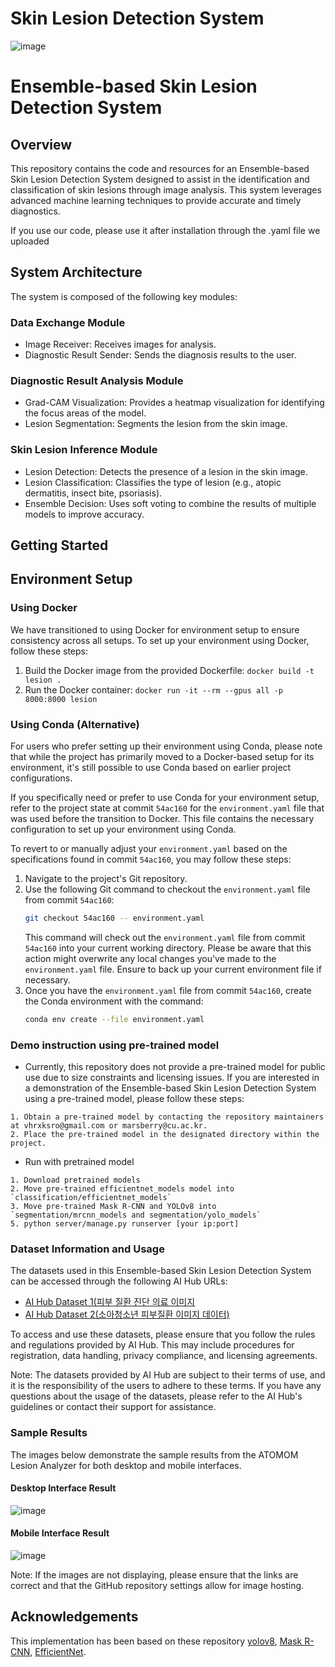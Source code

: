# Skin Lesion Detection System
![image](https://github.com/DCUSnSLab/ATOMOM_Lesion_Analyzer/assets/48535768/983e5510-2e93-413b-bf83-3bb55433c607)

# Ensemble-based Skin Lesion Detection System

## Overview
This repository contains the code and resources for an Ensemble-based Skin Lesion Detection System designed to assist in the identification and classification of skin lesions through image analysis. This system leverages advanced machine learning techniques to provide accurate and timely diagnostics.

If you use our code, please use it after installation through the .yaml file we uploaded
## System Architecture
The system is composed of the following key modules:

### Data Exchange Module
- Image Receiver: Receives images for analysis.
- Diagnostic Result Sender: Sends the diagnosis results to the user.

### Diagnostic Result Analysis Module
- Grad-CAM Visualization: Provides a heatmap visualization for identifying the focus areas of the model.
- Lesion Segmentation: Segments the lesion from the skin image.

### Skin Lesion Inference Module
- Lesion Detection: Detects the presence of a lesion in the skin image.
- Lesion Classification: Classifies the type of lesion (e.g., atopic dermatitis, insect bite, psoriasis).
- Ensemble Decision: Uses soft voting to combine the results of multiple models to improve accuracy.

## Getting Started
## Environment Setup

### Using Docker

We have transitioned to using Docker for environment setup to ensure consistency across all setups. To set up your environment using Docker, follow these steps:

1. Build the Docker image from the provided Dockerfile: `docker build -t lesion .`
2. Run the Docker container: `docker run -it --rm --gpus all -p 8000:8000 lesion`

### Using Conda (Alternative)

For users who prefer setting up their environment using Conda, please note that while the project has primarily moved to a Docker-based setup for its environment, it's still possible to use Conda based on earlier project configurations.

If you specifically need or prefer to use Conda for your environment setup, refer to the project state at commit `54ac160` for the `environment.yaml` file that was used before the transition to Docker. This file contains the necessary configuration to set up your environment using Conda.

To revert to or manually adjust your `environment.yaml` based on the specifications found in commit `54ac160`, you may follow these steps:

1. Navigate to the project's Git repository.
2. Use the following Git command to checkout the `environment.yaml` file from commit `54ac160`:
    ```bash
    git checkout 54ac160 -- environment.yaml
    ```
    This command will check out the `environment.yaml` file from commit `54ac160` into your current working directory. Please be aware that this action might overwrite any local changes you've made to the `environment.yaml` file. Ensure to back up your current environment file if necessary.
3. Once you have the `environment.yaml` file from commit `54ac160`, create the Conda environment with the command:
    ```bash
    conda env create --file environment.yaml
    ```

### Demo instruction using pre-trained model
- Currently, this repository does not provide a pre-trained model for public use due to size constraints and licensing issues. If you are interested in a demonstration of the Ensemble-based Skin Lesion Detection System using a pre-trained model, please follow these steps:
 ```
1. Obtain a pre-trained model by contacting the repository maintainers at vhrxksro@gmail.com or marsberry@cu.ac.kr.
2. Place the pre-trained model in the designated directory within the project.
 ```
* Run with pretrained model
``` (with python 3.7)
1. Download pretrained models 
2. Move pre-trained efficientnet_models model into `classification/efficientnet_models`
3. Move pre-trained Mask R-CNN and YOLOv8 into `segmentation/mrcnn_models and segmentation/yolo_models`
5. python server/manage.py runserver [your ip:port]
```
### Dataset Information and Usage

The datasets used in this Ensemble-based Skin Lesion Detection System can be accessed through the following AI Hub URLs:

- [AI Hub Dataset 1(피부 질환 진단 의료 이미지](https://aihub.or.kr/aihubdata/data/view.do?currMenu=115&topMenu=100&aihubDataSe=realm&dataSetSn=230)
- [AI Hub Dataset 2(소아청소년 피부질환 이미지 데이터)](https://aihub.or.kr/aihubdata/data/view.do?currMenu=115&topMenu=100&aihubDataSe=data&dataSetSn=508)

To access and use these datasets, please ensure that you follow the rules and regulations provided by AI Hub. This may include procedures for registration, data handling, privacy compliance, and licensing agreements.

Note: The datasets provided by AI Hub are subject to their terms of use, and it is the responsibility of the users to adhere to these terms. If you have any questions about the usage of the datasets, please refer to the AI Hub's guidelines or contact their support for assistance.





### Sample Results

The images below demonstrate the sample results from the ATOMOM Lesion Analyzer for both desktop and mobile interfaces.

#### Desktop Interface Result
![image](https://github.com/DCUSnSLab/ATOMOM_Lesion_Analyzer/assets/48535768/e06ba319-df2c-4d7d-90c3-6bf73a29f10c)


#### Mobile Interface Result
![image](https://github.com/DCUSnSLab/ATOMOM_Lesion_Analyzer/assets/48535768/adb62cfe-f2ba-4bca-88ae-a54540d21540)




Note: If the images are not displaying, please ensure that the links are correct and that the GitHub repository settings allow for image hosting.

## Acknowledgements
This implementation has been based on these repository [yolov8](https://github.com/ultralytics/ultralytics), [
Mask R-CNN](https://github.com/leekunhee/Mask_RCNN), [EfficientNet](https://github.com/zylo117/Yet-Another-EfficientDet-Pytorch).


